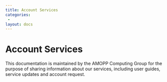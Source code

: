 ```yaml
---
title: Account Services
categories:
 -
layout: docs
---
```


# Account Services

This documentation is maintained by the AMOPP Computing Group for the purpose of sharing information about our services, including user guides,
service updates and account request.